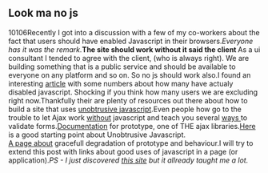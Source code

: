 <article><h2>Look ma no js</h2><time><span class="day">1</span><span class="month">0</span><span class="year">106</span></time>Recently I got into a discussion with a few of my co-workers about the fact that users should have enabled Javascript in their browsers.<em>Everyone has it was the remark.</em><strong>The site should work without it said the client </strong>As a ui consultant I tended to agree with the client, (who is always right). We are building something that is a public service and should be available to everyone on any platform and so on. So no js should work also.<!--more-->I found an interesting <a href="http://www.xs4all.nl/~sbpoley/webmatters/whatnojs.html">article</a> with some numbers about how many have actualy disabled javascript. Shocking if you think how many users we are excluding right now.Thankfully their are plenty of resources out there about how to build a site that uses <a title="Bobby van der Sluis" href="http://www.bobbyvandersluis.com">unobtrusive javascript</a>.Even people how go to the trouble to let Ajax work <a href="http://particletree.com/examples/degradableajax/">without</a> javascript and teach you several <a href="http://particletree.com/features/a-guide-to-unobtrusive-javascript-validation/">ways </a> to validate forms.<a href="http://www.prototypedoc.com/">Documentation</a> for prototype, one of THE ajax libraries.<a href="http://www.onlinetools.org/articles/unobtrusivejavascript/">Here</a> is a good starting point about Unobtrusive Javascript.<br /><a href="http://encytemedia.com/blog/articles/2005/11/12/graceful-degredation-with-prototype-scriptaculous-and-ruby-on-rails-part-2-the-tools-of-the-trade">A page about</a> gracefull degradation of prototype and behaviour.I will try to extend this post with links about good uses of javascript in a page (or application).<em>PS - I just discovered <a title="Particle tree" href="http://particletree.com/">this site</a> but it allready taught me a lot.</em></article>